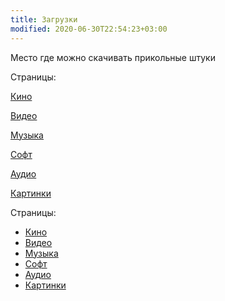 ```yaml
---
title: Загрузки
modified: 2020-06-30T22:54:23+03:00
---
```


Место где можно скачивать прикольные штуки

Страницы:

[Кино](./kino.md)

[Видео](./video.md)

[Музыка](./music.md)

[Софт](./soft.md)

[Аудио](./audio.md)

[Картинки](./images.md)


Страницы:
* [Кино](./kino.md)
* [Видео](./video.md)
* [Музыка](./music.md)
* [Софт](./soft.md)
* [Аудио](./audio.md)
* [Картинки](./images.md)